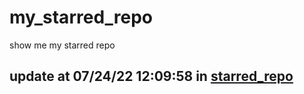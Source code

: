 # my_starred_repo
show me my starred repo

update at 07/24/22 12:09:58 in [starred_repo](./index.html)
---

